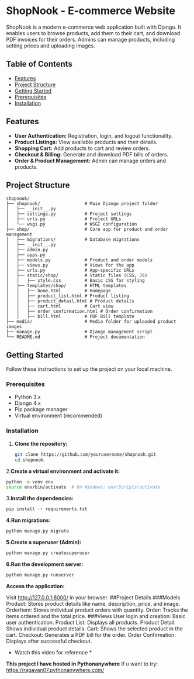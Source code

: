 # ShopNook - E-commerce Website

ShopNook is a modern e-commerce web application built with Django. It enables users to browse products, add them to their cart, and download PDF invoices for their orders. Admins can manage products, including setting prices and uploading images.

## Table of Contents
- [Features](#features)
- [Project Structure](#project-structure)
- [Getting Started](#getting-started)
- [Prerequisites](#prerequisites)
- [Installation](#installation)


## Features
- **User Authentication:** Registration, login, and logout functionality.
- **Product Listings:** View available products and their details.
- **Shopping Cart:** Add products to cart and review orders.
- **Checkout & Billing:** Generate and download PDF bills of orders.
- **Order & Product Management:** Admin can manage orders and products.
  
## Project Structure
```plaintext
shopnook/
├── shopnook/                 # Main Django project folder
│   ├── __init__.py
│   ├── settings.py           # Project settings
│   ├── urls.py               # Project URLs
│   └── wsgi.py               # WSGI configuration
├── shop/                     # Core app for product and order management
│   ├── migrations/           # Database migrations
│   ├── __init__.py
│   ├── admin.py
│   ├── apps.py
│   ├── models.py             # Product and order models
│   ├── views.py              # Views for the app
│   ├── urls.py               # App-specific URLs
│   ├── static/shop/          # Static files (CSS, JS)
│   │   ├── style.css         # Basic CSS for styling
│   ├── templates/shop/       # HTML templates
│   │   ├── home.html         # Homepage
│   │   ├── product_list.html # Product listing
│   │   ├── product_detail.html # Product details
│   │   ├── cart.html         # Cart view
│   │   ├── order_confirmation.html # Order confirmation
│   │   ├── bill.html         # PDF Bill template
├── media/                    # Media folder for uploaded product images
├── manage.py                 # Django management script
└── README.md                 # Project documentation

```
## Getting Started

Follow these instructions to set up the project on your local machine.

### Prerequisites

- Python 3.x
- Django 4.x
- Pip package manager
- Virtual environment (recommended)

### Installation

1. **Clone the repository:**

   ```bash
   git clone https://github.com/yourusername/shopnook.git
   cd shopnook
   ```
2.**Create a virtual environment and activate it:**

  ```bash
  python -m venv env
  source env/bin/activate  # On Windows: env\Scripts\activate
  ```
3.**Install the dependencies:**
  ```bash
  pip install -r requirements.txt
  ```
**4.Run migrations:**
```bash
python manage.py migrate
```

**5.Create a superuser (Admin):**
```bash
python manage.py createsuperuser
```
**6.Run the development server:**
```bash
python manage.py runserver
```
**Access the application:**

Visit http://127.0.0.1:8000/ in your browser.
##Project Details
###Models
Product: Stores product details like name, description, price, and image.
OrderItem: Stores individual product orders with quantity.
Order: Tracks the items ordered and the total price.
###Views
User login and creation: Basic user authentication.
Product List: Displays all products.
Product Detail: Shows individual product details.
Cart: Shows the selected product in the cart.
Checkout: Generates a PDF bill for the order.
Order Confirmation: Displays after successful checkout.


* Watch this video for reference *

**This project I have hosted in Pythonanywhere**
If u want to try:  https://ragavan07.pythonanywhere.com/
